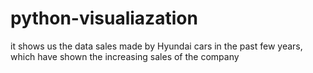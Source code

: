 # python-visualiazation
it shows us the data sales made by Hyundai cars in the past few years, which have shown the increasing sales of the company
